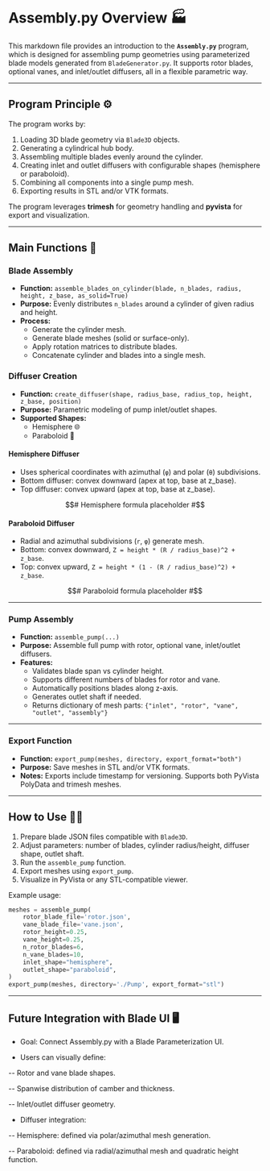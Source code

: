 # Assembly.py Overview 🏭

This markdown file provides an introduction to the **`Assembly.py`** program, which is designed for assembling pump geometries using parameterized blade models generated from `BladeGenerator.py`. It supports rotor blades, optional vanes, and inlet/outlet diffusers, all in a flexible parametric way.

---

## Program Principle ⚙️

The program works by:

1. Loading 3D blade geometry via `Blade3D` objects.  
2. Generating a cylindrical hub body.  
3. Assembling multiple blades evenly around the cylinder.  
4. Creating inlet and outlet diffusers with configurable shapes (hemisphere or paraboloid).  
5. Combining all components into a single pump mesh.  
6. Exporting results in STL and/or VTK formats.

The program leverages **trimesh** for geometry handling and **pyvista** for export and visualization.

---

## Main Functions 📝

### Blade Assembly

- **Function:** `assemble_blades_on_cylinder(blade, n_blades, radius, height, z_base, as_solid=True)`  
- **Purpose:** Evenly distributes `n_blades` around a cylinder of given radius and height.  
- **Process:**
  - Generate the cylinder mesh.
  - Generate blade meshes (solid or surface-only).
  - Apply rotation matrices to distribute blades.
  - Concatenate cylinder and blades into a single mesh.

### Diffuser Creation

- **Function:** `create_diffuser(shape, radius_base, radius_top, height, z_base, position)`  
- **Purpose:** Parametric modeling of pump inlet/outlet shapes.  
- **Supported Shapes:**  
  - Hemisphere 🌐  
  - Paraboloid 🔺  

#### Hemisphere Diffuser

- Uses spherical coordinates with azimuthal (`φ`) and polar (`θ`) subdivisions.  
- Bottom diffuser: convex downward (apex at top, base at z_base).  
- Top diffuser: convex upward (apex at top, base at z_base).

````math
# Hemisphere formula placeholder #
````

#### Paraboloid Diffuser

- Radial and azimuthal subdivisions (`r`, `φ`) generate mesh.  
- Bottom: convex downward, `Z = height * (R / radius_base)^2 + z_base`.  
- Top: convex upward, `Z = height * (1 - (R / radius_base)^2) + z_base`.

````math
# Paraboloid formula placeholder #
````

---

### Pump Assembly

- **Function:** `assemble_pump(...)`  
- **Purpose:** Assemble full pump with rotor, optional vane, inlet/outlet diffusers.  
- **Features:**
  - Validates blade span vs cylinder height.
  - Supports different numbers of blades for rotor and vane.
  - Automatically positions blades along z-axis.
  - Generates outlet shaft if needed.
  - Returns dictionary of mesh parts: `{"inlet", "rotor", "vane", "outlet", "assembly"}`

---

### Export Function

- **Function:** `export_pump(meshes, directory, export_format="both")`  
- **Purpose:** Save meshes in STL and/or VTK formats.  
- **Notes:** Exports include timestamp for versioning. Supports both PyVista PolyData and trimesh meshes.

---

## How to Use 🏃‍♂️

1. Prepare blade JSON files compatible with `Blade3D`.  
2. Adjust parameters: number of blades, cylinder radius/height, diffuser shape, outlet shaft.  
3. Run the `assemble_pump` function.  
4. Export meshes using `export_pump`.  
5. Visualize in PyVista or any STL-compatible viewer.

Example usage:

```python
meshes = assemble_pump(
    rotor_blade_file='rotor.json',
    vane_blade_file='vane.json',
    rotor_height=0.25,
    vane_height=0.25,
    n_rotor_blades=6,
    n_vane_blades=10,
    inlet_shape="hemisphere",
    outlet_shape="paraboloid",
)
export_pump(meshes, directory='./Pump', export_format="stl")
```

---
## Future Integration with Blade UI 🖥️

- Goal: Connect Assembly.py with a Blade Parameterization UI.

- Users can visually define:

-- Rotor and vane blade shapes.

-- Spanwise distribution of camber and thickness.

-- Inlet/outlet diffuser geometry.

- Diffuser integration:

-- Hemisphere: defined via polar/azimuthal mesh generation.

-- Paraboloid: defined via radial/azimuthal mesh and quadratic height function.
